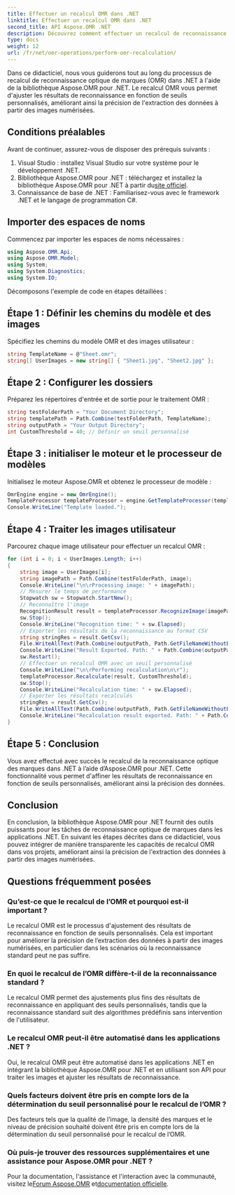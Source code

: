 ```yaml
---
title: Effectuer un recalcul OMR dans .NET
linktitle: Effectuer un recalcul OMR dans .NET
second_title: API Aspose.OMR .NET
description: Découvrez comment effectuer un recalcul de reconnaissance optique de marques dans .NET à l’aide d’Aspose.OMR pour .NET. Améliorez la précision des données à partir des images numérisées !
type: docs
weight: 12
url: /fr/net/omr-operations/perform-omr-recalculation/
---
```

Dans ce didacticiel, nous vous guiderons tout au long du processus de recalcul de reconnaissance optique de marques (OMR) dans .NET à l'aide de la bibliothèque Aspose.OMR pour .NET. Le recalcul OMR vous permet d'ajuster les résultats de reconnaissance en fonction de seuils personnalisés, améliorant ainsi la précision de l'extraction des données à partir des images numérisées.
## Conditions préalables
Avant de continuer, assurez-vous de disposer des prérequis suivants :
1. Visual Studio : installez Visual Studio sur votre système pour le développement .NET.
2.  Bibliothèque Aspose.OMR pour .NET : téléchargez et installez la bibliothèque Aspose.OMR pour .NET à partir du[site officiel](https://releases.aspose.com/omr/net/).
3. Connaissance de base de .NET : Familiarisez-vous avec le framework .NET et le langage de programmation C#.
## Importer des espaces de noms
Commencez par importer les espaces de noms nécessaires :
```csharp
using Aspose.OMR.Api;
using Aspose.OMR.Model;
using System;
using System.Diagnostics;
using System.IO;
```
Décomposons l'exemple de code en étapes détaillées :
## Étape 1 : Définir les chemins du modèle et des images
Spécifiez les chemins du modèle OMR et des images utilisateur :
```csharp
string TemplateName = @"Sheet.omr";
string[] UserImages = new string[] { "Sheet1.jpg", "Sheet2.jpg" };
```
## Étape 2 : Configurer les dossiers
Préparez les répertoires d'entrée et de sortie pour le traitement OMR :
```csharp
string testFolderPath = "Your Document Directory";
string templatePath = Path.Combine(testFolderPath, TemplateName);
string outputPath = "Your Output Directory";
int CustomThreshold = 40; // Définir un seuil personnalisé
```
## Étape 3 : initialiser le moteur et le processeur de modèles
Initialisez le moteur Aspose.OMR et obtenez le processeur de modèle :
```csharp
OmrEngine engine = new OmrEngine();
TemplateProcessor templateProcessor = engine.GetTemplateProcessor(templatePath);
Console.WriteLine("Template loaded.");
```
## Étape 4 : Traiter les images utilisateur
Parcourez chaque image utilisateur pour effectuer un recalcul OMR :
```csharp
for (int i = 0; i < UserImages.Length; i++)
{
    string image = UserImages[i];
    string imagePath = Path.Combine(testFolderPath, image);
    Console.WriteLine("\n\rProcessing image: " + imagePath);
    // Mesurer le temps de performance
    Stopwatch sw = Stopwatch.StartNew();
    // Reconnaître l'image
    RecognitionResult result = templateProcessor.RecognizeImage(imagePath);
    sw.Stop();
    Console.WriteLine("Recognition time: " + sw.Elapsed);
    // Exporter les résultats de la reconnaissance au format CSV
    string stringRes = result.GetCsv();
    File.WriteAllText(Path.Combine(outputPath, Path.GetFileNameWithoutExtension(image) + ".csv"), stringRes);
    Console.WriteLine("Result Exported. Path: " + Path.Combine(outputPath, Path.GetFileNameWithoutExtension(image) + ".csv"));
    sw.Restart();
    // Effectuer un recalcul OMR avec un seuil personnalisé
    Console.WriteLine("\n\rPerforming recalculation\n\r");
    templateProcessor.Recalculate(result, CustomThreshold);
    sw.Stop();
    Console.WriteLine("Recalculation time: " + sw.Elapsed);
    // Exporter les résultats recalculés
    stringRes = result.GetCsv();
    File.WriteAllText(Path.Combine(outputPath, Path.GetFileNameWithoutExtension(image) + "_Recalculated.csv"), stringRes);
    Console.WriteLine("Recalculation result exported. Path: " + Path.Combine(outputPath, Path.GetFileNameWithoutExtension(image) + "_Recalculated.csv"));
}
```
## Étape 5 : Conclusion
Vous avez effectué avec succès le recalcul de la reconnaissance optique des marques dans .NET à l’aide d’Aspose.OMR pour .NET. Cette fonctionnalité vous permet d'affiner les résultats de reconnaissance en fonction de seuils personnalisés, améliorant ainsi la précision des données.
## Conclusion
En conclusion, la bibliothèque Aspose.OMR pour .NET fournit des outils puissants pour les tâches de reconnaissance optique de marques dans les applications .NET. En suivant les étapes décrites dans ce didacticiel, vous pouvez intégrer de manière transparente les capacités de recalcul OMR dans vos projets, améliorant ainsi la précision de l'extraction des données à partir des images numérisées.
## Questions fréquemment posées
### Qu’est-ce que le recalcul de l’OMR et pourquoi est-il important ?
Le recalcul OMR est le processus d'ajustement des résultats de reconnaissance en fonction de seuils personnalisés. Cela est important pour améliorer la précision de l’extraction des données à partir des images numérisées, en particulier dans les scénarios où la reconnaissance standard peut ne pas suffire.
### En quoi le recalcul de l’OMR diffère-t-il de la reconnaissance standard ?
Le recalcul OMR permet des ajustements plus fins des résultats de reconnaissance en appliquant des seuils personnalisés, tandis que la reconnaissance standard suit des algorithmes prédéfinis sans intervention de l'utilisateur.
### Le recalcul OMR peut-il être automatisé dans les applications .NET ?
Oui, le recalcul OMR peut être automatisé dans les applications .NET en intégrant la bibliothèque Aspose.OMR pour .NET et en utilisant son API pour traiter les images et ajuster les résultats de reconnaissance.
### Quels facteurs doivent être pris en compte lors de la détermination du seuil personnalisé pour le recalcul de l’OMR ?
Des facteurs tels que la qualité de l’image, la densité des marques et le niveau de précision souhaité doivent être pris en compte lors de la détermination du seuil personnalisé pour le recalcul de l’OMR.
### Où puis-je trouver des ressources supplémentaires et une assistance pour Aspose.OMR pour .NET ?
 Pour la documentation, l'assistance et l'interaction avec la communauté, visitez le[Forum Aspose.OMR](https://forum.aspose.com/c/omr/38) et[documentation officielle](https://reference.aspose.com/omr/net/).